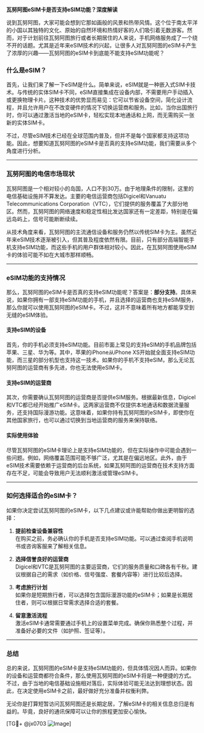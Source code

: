 **瓦努阿图eSIM卡是否支持eSIM功能？深度解读**

说到瓦努阿图，大家可能会想到它那如画般的风景和热带风情。这个位于南太平洋的小国以其独特的文化、原始的自然环境和热情好客的人们吸引着无数游客。然而，对于计划前往瓦努阿图旅行或者长期居住的人来说，手机网络服务成了一个绕不开的话题。尤其是近年来eSIM技术的兴起，让很多人对瓦努阿图的eSIM卡产生了浓厚的兴趣——瓦努阿图的eSIM卡到底能不能支持eSIM功能呢？

### 什么是eSIM？

首先，让我们来了解一下eSIM是什么。简单来说，eSIM就是一种嵌入式SIM卡技术。与传统的实体SIM卡不同，eSIM直接集成在设备内部，不需要用户手动插入或更换物理卡片。这种技术的优势显而易见：它可以节省设备空间，简化设计流程，并且允许用户在不改变硬件的情况下切换运营商和服务。比如，当你出国旅行时，你可以通过激活当地的eSIM卡，轻松实现本地通话和上网，而无需购买一张新的实体SIM卡。

不过，尽管eSIM技术已经在全球范围内普及，但并不是每个国家都支持这项功能。因此，想要知道瓦努阿图的eSIM卡是否真的支持eSIM功能，我们需要从多个角度进行分析。

---

### 瓦努阿图的电信市场现状

瓦努阿图是一个相对较小的岛国，人口不到30万。由于地理条件的限制，这里的电信基础设施并不算发达。主要的电信运营商包括Digicel和Vanuatu Telecommunications Corporation（VTC），它们提供的服务覆盖了大部分地区。然而，瓦努阿图的网络速度和稳定性相比发达国家还有一定差距，特别是在偏远岛屿上，信号可能断断续续。

从技术角度来看，瓦努阿图的主流通信设备和服务仍然以传统SIM卡为主。虽然近年来eSIM技术逐渐被引入，但其普及程度依然有限。目前，只有部分高端智能手机支持eSIM功能，而这些手机的用户群体相对较小。因此，在瓦努阿图使用eSIM卡的体验可能不如在大城市那样顺畅。

---

### eSIM功能的支持情况

那么，瓦努阿图的eSIM卡是否真的支持eSIM功能呢？答案是：**部分支持**。具体来说，如果你拥有一部支持eSIM功能的手机，并且选择的运营商也支持eSIM服务，那么你就可以使用瓦努阿图的eSIM卡。不过，这并不意味着所有地方都能享受到无缝的eSIM体验。

#### 支持eSIM的设备

首先，你的手机必须支持eSIM功能。目前市面上常见的支持eSIM的手机品牌包括苹果、三星、华为等。其中，苹果的iPhone从iPhone XS开始就全面支持eSIM功能，而三星的部分机型也支持这一技术。如果你的手机不支持eSIM，那么无论瓦努阿图的运营商有多先进，你也无法使用eSIM卡。

#### 支持eSIM的运营商

其次，你需要确认瓦努阿图的运营商是否提供eSIM服务。根据最新信息，Digicel和VTC都已经开始推广eSIM卡。这两家运营商不仅提供本地通话和数据流量服务，还支持国际漫游功能。这意味着，如果你持有瓦努阿图的eSIM卡，即使你在其他国家旅行，也可以通过切换到当地运营商的服务来保持联络。

#### 实际使用体验

尽管瓦努阿图的eSIM卡理论上是支持eSIM功能的，但在实际操作中可能会遇到一些问题。例如，网络覆盖范围可能不够广泛，尤其是在偏远地区。此外，由于eSIM技术需要依赖于运营商的后台系统，如果瓦努阿图的运营商在技术支持方面存在不足，可能会导致用户无法顺利激活或管理eSIM卡。

---

### 如何选择适合的eSIM卡？

如果你决定尝试瓦努阿图的eSIM卡，以下几点建议或许能帮助你做出更明智的选择：

1. **提前检查设备兼容性**  
   在购买之前，务必确认你的手机是否支持eSIM功能。可以通过查阅手机说明书或咨询客服来了解相关信息。

2. **选择信誉良好的运营商**  
   Digicel和VTC是瓦努阿图的主要运营商，它们的服务质量和口碑各有千秋。建议根据自己的需求（如价格、信号强度、套餐内容等）进行比较后选择。

3. **考虑旅行计划**  
   如果你是短期旅行者，可以选择包含国际漫游功能的eSIM卡；如果是长期居住者，则可以根据日常需求选择合适的套餐。

4. **留意激活流程**  
   激活eSIM卡通常需要通过手机上的设置菜单完成。确保你熟悉整个过程，并准备好必要的文件（如护照、签证等）。

---

### 总结

总的来说，瓦努阿图的eSIM卡是支持eSIM功能的，但具体情况因人而异。如果你的设备和运营商都符合条件，那么使用瓦努阿图的eSIM卡将是一种便捷的方式。不过，由于当地的电信基础设施相对落后，实际体验可能无法达到理想状态。因此，在决定使用eSIM卡之前，最好做好充分准备并权衡利弊。

无论你是打算短暂访问瓦努阿图还是长期定居，了解eSIM卡的相关信息总归是有益的。毕竟，良好的通讯保障可以让你的旅程更加安心愉快。

[TG💪+ @jx0703 ![Image](https://github.com/user-attachments/assets/dbca1d08-cadb-493c-b0ec-ad6f7a83f270)]